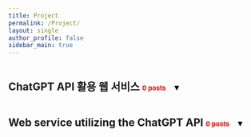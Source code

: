 ```yaml
---
title: Project
permalink: /Project/
layout: single
author_profile: false
sidebar_main: true
---
```

<!-- CSS -->
<style>
  .archive__item {
    display: none; /* 처음에는 article을 숨긴다. */
    margin-bottom: 5px;
  }
  .list__item.open .archive__item {
    display: block; /* list__item에 open 클래스가 있을 때 article을 보이게 한다. */
  }

  .list__item h2 {
    display: inline-block;
    margin-right: 10px;
  }
  .toggle {
    background: none;
    border: none;
    padding: 0;
    margin: 0;
    cursor: pointer;
    font-size: 16px;
  }
  .toggle::before {
    content: "\25BC";
    display: inline-block;
    margin-right: 5px;
  }
  .list__item.open .toggle::before {
    content: "\25B2";
  }
  .archive__item {
    clear: both;
    display: block;
    margin: 0;
    padding: 0;
  }
</style>
<!-- HTML -->
<style>
  .archive__item {
    display: none; /* 처음에는 article을 숨긴다. */
  }
  .list__item.open .archive__item {
    display: block; /* list__item에 open 클래스가 있을 때 article을 보이게 한다. */
  }
  .list__item h2 {
    display: inline-block;
    margin-right: 10px;
  }
  .toggle {
    background: none;
    border: none;
    padding: 0;
    margin: 0;
    cursor: pointer;
    font-size: 16px;
  }
  .toggle::before {
    content: "\25BC";
    display: inline-block;
    margin-right: 5px;
  }
  .list__item.open .toggle::before {
    content: "\25B2";
  }
</style>

<!-- HTML -->
<div class="list__item">
  <h2>ChatGPT API 활용 웹 서비스 <span style="color:red"><font size=2>0 posts</font></span></h2>
  <button class="toggle"></button>
  <article class="archive__item" itemscope="" itemtype="https://schema.org/CreativeWork">
    <h2 class="archive__item-title no_toc" itemprop="headline">
      <a href="/pythonnote/" rel="permalink">python note</a>
    </h2>
    <p class="page__meta">
      <span class="page__meta-date">
        <i class="far fa-calendar-alt" aria-hidden="true"></i>
        <time datetime="2023-02-11T00:00:00+09:00">2023-02-11</time>
      </span>
    </p>
  </article>
  <article class="archive__item" itemscope="" itemtype="https://schema.org/CreativeWork">
    <h2 class="archive__item-title no_toc" itemprop="headline">
      <a href="/pythonnote/" rel="permalink">python note</a>
    </h2>
    <p class="page__meta">
      <span class="page__meta-date">
        <i class="far fa-calendar-alt" aria-hidden="true"></i>
        <time datetime="2023-02-11T00:00:00+09:00">2023-02-11</time>
      </span>
    </p>
  </article>
  <article class="archive__item" itemscope="" itemtype="https://schema.org/CreativeWork">
    <h2 class="archive__item-title no_toc" itemprop="headline">
      <a href="/pythonnote/" rel="permalink">python note</a>
    </h2>
    <p class="page__meta">
      <span class="page__meta-date">
        <i class="far fa-calendar-alt" aria-hidden="true"></i>
        <time datetime="2023-02-11T00:00:00+09:00">2023-02-11</time>
      </span>
    </p>
  </article>
</div>


<div class="list__item">
  <h2>Web service utilizing the ChatGPT API <span style="color:red"><font size=2>0 posts</font></span></h2>
  <button class="toggle"></button>
  <article class="archive__item" itemscope="" itemtype="https://schema.org/CreativeWork">
    <h2 class="archive__item-title no_toc" itemprop="headline">
      <a href="/pythonnote/" rel="permalink">python note</a>
    </h2>
    <p class="page__meta">
      <span class="page__meta-date">
        <i class="far fa-calendar-alt" aria-hidden="true"></i>
        <time datetime="2023-02-11T00:00:00+09:00">2023-02-11</time>
      </span>
    </p>
  </article>
</div>





<!-- JavaScript -->
<script>
  const listItems = document.querySelectorAll('.list__item');
  listItems.forEach(function(listItem) {
    const toggleButton = listItem.querySelector('.toggle');
    toggleButton.addEventListener('click', function() {
      listItem.classList.toggle('open');
      if (listItem.classList.contains('open')) {
        toggleButton.textContent = '';
      } else {
        toggleButton.textContent = '';
      }
    });
  });
</script>